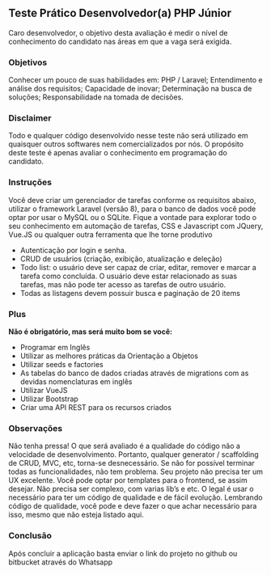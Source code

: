 ## Teste Prático Desenvolvedor(a) PHP Júnior

Caro desenvolvedor, o objetivo desta avaliação é medir o nível de conhecimento do candidato nas áreas em que a vaga será exigida.

### Objetivos
Conhecer um pouco de suas habilidades em: PHP / Laravel;
Entendimento e análise dos requisitos;
Capacidade de inovar;
Determinação na busca de soluções;
Responsabilidade na tomada de decisões.

### Disclaimer
Todo e qualquer código desenvolvido nesse teste não será utilizado em quaisquer outros softwares nem comercializados por nós.
O propósito deste teste é apenas avaliar o conhecimento em programação do candidato.

### Instruções
Você deve criar um gerenciador de tarefas conforme os requisitos abaixo, utilizar o framework Laravel (versão 8), para o banco de dados você pode optar por usar o MySQL ou o SQLite. Fique a vontade para explorar todo o seu conhecimento em automação de tarefas, CSS e Javascript com JQuery, Vue.JS ou qualquer outra ferramenta que lhe torne produtivo

- Autenticação por login e senha.
- CRUD de usuários (criação, exibição, atualização e deleção)
- Todo list: o usuário deve ser capaz de criar, editar, remover e marcar a tarefa como concluída. O usuário deve estar relacionado as suas tarefas, mas não pode ter acesso as tarefas de outro usuário.
- Todas as listagens devem possuir busca e paginação de 20 items

### Plus
 **Não é obrigatório, mas será muito bom se você:**
- Programar em Inglês
- Utilizar as melhores práticas da Orientação a Objetos
- Utilizar seeds e factories
- As tabelas do banco de dados criadas através de migrations com as devidas nomenclaturas em inglês
- Utilizar VueJS
- Utilizar Bootstrap
- Criar uma API REST para os recursos criados

### Observações
Não tenha pressa! O que será avaliado é a qualidade do código não a velocidade de desenvolvimento. Portanto, qualquer generator / scaffolding de CRUD, MVC, etc, torna-se desnecessário.
Se não for possível terminar todas as funcionalidades, não tem problema.
Seu projeto não precisa ter um UX excelente. Você pode optar por templates para o frontend, se assim desejar.
Não precisa ser complexo, com varias lib’s e etc. O legal é usar o necessário para ter um código de qualidade e de fácil evolução.
Lembrando código de qualidade, você pode e deve fazer o que achar necessário para isso, mesmo que não esteja listado aqui.

### Conclusão
Após concluir a aplicação basta enviar o link do projeto no github ou bitbucket através do Whatsapp
